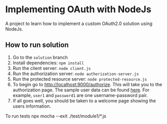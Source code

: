 # Implementing OAuth with NodeJs

A project to learn how to implement a custom OAuth2.0 solution using NodeJs.

## How to run solution

1. Go to the `solution` branch
2. Install dependencies: `npm install`
3. Run the client server: `node client.js`
4. Run the authorization server: `node authorization-server.js`
5. Run the protected resource server: `node protected-resource.js`
6. To begin go to [http://localhost:9000/authorize](http://localhost:9000/authorize). This will take you to the authorization page. The sample user data can be found [here](authorization-server.js#L29). For example, `user1` and `password1` are one username-password pair.
7. If all goes well, you should be taken to a welcome page showing the users information.

To run tests
npx mocha --exit ./test/module1/*.js